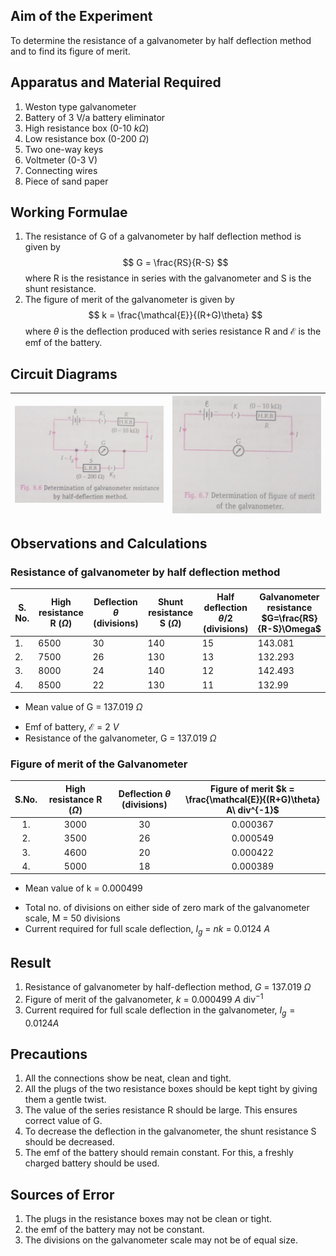 ## Aim of the Experiment 
To determine the resistance of a galvanometer by half deflection method and to find its figure of merit. 

## Apparatus and Material Required 
1. Weston type galvanometer 
2. Battery of 3 V/a battery eliminator
3. High resistance box (0-10 $k\Omega$)
4. Low resistance box (0-200 $\Omega$)
5. Two one-way keys
6. Voltmeter (0-3 V) 
7. Connecting wires 
8. Piece of sand paper 

## Working Formulae 
1. The resistance of G of a galvanometer by half deflection method is given by 
$$
G = \frac{RS}{R-S}
$$
where R is the resistance in series with the galvanometer and S is the shunt resistance. 
2. The figure of merit of the galvanometer is given by 
$$
k = \frac{\mathcal{E}}{(R+G)\theta}
$$
where $\theta$ is the deflection produced with series resistance R and $\mathcal{E}$ is the emf of the battery. 

## Circuit Diagrams 
|<img src="./img/7-diagram-1.jpg">|<img src="./img/7-diagram-2.jpg">|
|-|-|

## Observations and Calculations 
### Resistance of galvanometer by half deflection method 
|S. No.|High resistance R ($\Omega$)|Deflection $\theta$ (divisions)|Shunt resistance S ($\Omega$)| Half deflection $\theta$/2 (divisions)|Galvanometer resistance $G=\frac{RS}{R-S}\Omega$
|-|-|-|-|-|-|
| 1. | 6500 | 30 | 140 | 15 | 143.081 | 
| 2. | 7500 | 26 | 130 | 13 | 132.293 | 
| 3. | 8000 | 24 | 140 | 12 | 142.493 | 
| 4. | 8500 | 22 | 130 | 11 | 132.99 | 

- Mean value of G = 137.019 $\Omega$

<div style="page-break-after: always;"></div>

- Emf of battery, $\mathcal{E}$ = 2 $V$
- Resistance of the galvanometer, G = 137.019 $\Omega$

### Figure of merit of the Galvanometer 
|S.No.|High resistance R ($\Omega$)|Deflection $\theta$ (divisions)|Figure of merit $k = \frac{\mathcal{E}}{(R+G)\theta} A\ div^{-1}$|
|:-:|:-:|:-:|:-:|
| 1. | 3000| 30 | 0.000367 | 
| 2. | 3500| 26 | 0.000549 | 
| 3. | 4600| 20 | 0.000422 | 
| 4. | 5000| 18 | 0.000389 | 

- Mean value of k = 0.000499

<div style="page-break-after: always;"></div>

- Total no. of divisions on either side of zero mark of the galvanometer scale, M = 50 divisions 
- Current required for full scale deflection, $I_g$ = $nk$ = 0.0124 $A$

## Result 
1. Resistance of galvanometer by half-deflection method, $G$ = 137.019 $\Omega$
2. Figure of merit of the galvanometer, $k$ = 0.000499 $A\ \text{div}^{-1}$
3. Current required for full scale deflection in the galvanometer, $I_g = 0.0124 A$

## Precautions 
1. All the connections show be neat, clean and tight. 
2. All the plugs of the two resistance boxes should be kept tight by giving them a gentle twist. 
3. The value of the series resistance R should be large. This ensures correct value of G. 
4. To decrease the deflection in the galvanometer, the shunt resistance S should be decreased. 
5. The emf of the battery should remain constant. For this, a freshly charged battery should be used. 

## Sources of Error 
1. The plugs in the resistance boxes may not be clean or tight. 
2. the emf of the battery may not be constant. 
3. The divisions on the galvanometer scale may not be of equal size. 